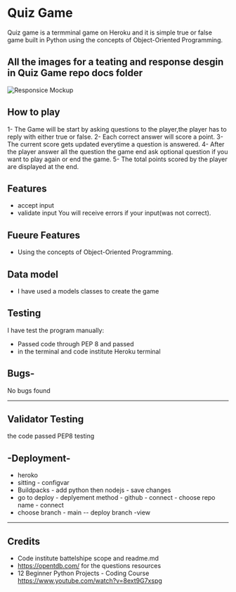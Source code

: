 # Quiz Game

Quiz game is a termminal game on Heroku and it is simple true or false game built in Python using the concepts of Object-Oriented Programming.

## All the images for a teating and response desgin in Quiz Game repo docs folder
![Responsice Mockup]()

## How to play
1- The Game will be start by asking questions to the player,the player has to reply with either true or false.
2- Each correct answer will score a point.
3- The current score gets updated everytime a question is answered.
4- After the player answer all the question the game end ask optional question if you want to play again or end the game.
5- The total points scored by the player are displayed at the end.

## Features 

- accept input
- validate input
   You will receive errors if your input(was not correct).

## Fueure Features 
- Using the concepts of Object-Oriented Programming.

## Data model
- I have used a models classes to create the game

## Testing
I have test the program manually:
- Passed code through PEP 8 and passed
- in the terminal and code institute Heroku terminal


## Bugs-

No bugs found

---------------------------------------------------------------------------------------------------------------------
## Validator Testing
the code passed PEP8 testing

## -Deployment-
- heroko
- sitting - configvar
- Buildpacks - add python then nodejs - save changes
- go to deploy - deplyement method - github - connect - choose repo name - connect
- choose branch - main -- deploy branch
-view

---------------------------------------------------------------------------------------------------------------------

## Credits 
- Code institute battelshipe scope and readme.md
- https://opentdb.com/ for the questions resources
- 12 Beginner Python Projects - Coding Course https://www.youtube.com/watch?v=8ext9G7xspg 